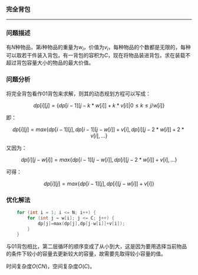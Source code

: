 ### 完全背包

---

### 问题描述

有$N$种物品，第$i$种物品的重量为$w_{i}$，价值为$v_{i}$，每种物品的个数都是无限的，每种可以取若干件装入背包，有一背包的容积为$C$，现在将物品装进背包，求在装载不超过背包容量大小的物品的最大价值。

### 问题分析

将完全背包看作01背包来求解，则其的动态规划方程可以写成：


$$
dp[i][j]=\{ dp[i-1][j-k*w[i]]+k*v[i]|0\leq k \leq j/w[i] \}
$$


即：


$$
dp[i][j]=max\{ dp[i-1][j],dp[i-1][j-w[i]]+v[i],dp[i][j-2*w[i]]+2*v[i],... \}
$$


又因为：


$$
dp[i][j-w[i]]=max\{ dp[i-1][j-w[i]],dp[i][j-2*w[i]]+v[i],... \}
$$


可得：


$$
dp[i][j]=max\{ dp[i-1][j],dp[i][j-w[i]]+v[i] \}
$$

### 优化解法

```cpp
    for (int i = 1; i <= N; i++) {
        for (int j = w[i]; j <= C; j++) {
            dp[j]=max(dp[j],dp[j-w[i]]+v[i]);
        }
    }
```

与01背包相比，第二层循环的顺序变成了从小到大，这是因为要用选择当前物品的条件下较小的容量去更新较大的容量，故需要先取得较小容量的值。

时间复杂度$O(CN)$，空间复杂度$O(C)$。

